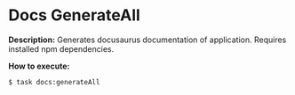 # Docs GenerateAll

**Description:**
Generates docusaurus documentation of application. Requires installed npm dependencies.

**How to execute:**
```shell
$ task docs:generateAll
```
